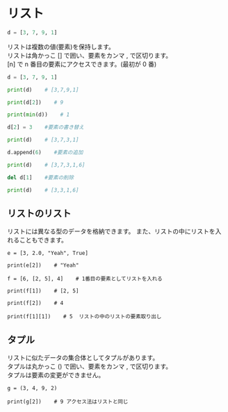 # リスト

```python
d = [3, 7, 9, 1]
```

リストは複数の値(要素)を保持します。  
リストは角かっこ [] で囲い、要素をカンマ , で区切ります。  
[n] で n 番目の要素にアクセスできます。(最初が 0 番)  

```.py
d = [3, 7, 9, 1]

print(d)    # [3,7,9,1]

print(d[2])    # 9

print(min(d))    # 1

d[2] = 3    #要素の書き替え

print(d)    # [3,7,3,1]

d.append(6)    #要素の追加

print(d)    # [3,7,3,1,6]

del d[1]    #要素の削除

print(d)    # [3,3,1,6] 
```

## リストのリスト

リストには異なる型のデータを格納できます。
また、リストの中にリストを入れることもできます。
```
e = [3, 2.0, "Yeah", True]

print(e[2])    # "Yeah"

f = [6, [2, 5], 4]    # 1番目の要素としてリストを入れる    

print(f[1])    # [2, 5]

print(f[2])    # 4

print(f[1][1])    # 5  リストの中のリストの要素取り出し
```

## タプル

リストに似たデータの集合体としてタプルがあります。  
タプルは丸かっこ () で囲い、要素をカンマ , で区切ります。  
タプルは要素の変更ができません。  
```
g = (3, 4, 9, 2)

print(g[2])    # 9 アクセス法はリストと同じ
```
